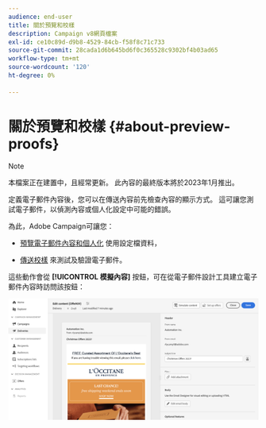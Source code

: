 ```yaml
---
audience: end-user
title: 關於預覽和校樣
description: Campaign v8網頁檔案
exl-id: ce10c89d-d9b8-4529-84cb-f58f8c71c733
source-git-commit: 28cada1d6b645bd6f0c365528c9302bf4b03ad65
workflow-type: tm+mt
source-wordcount: '120'
ht-degree: 0%

---
```


# 關於預覽和校樣 {#about-preview-proofs}

>[!NOTE]
>
>本檔案正在建置中，且經常更新。 此內容的最終版本將於2023年1月推出。

定義電子郵件內容後，您可以在傳送內容前先檢查內容的顯示方式。 這可讓您測試電子郵件，以偵測內容或個人化設定中可能的錯誤。

為此，Adobe Campaign可讓您：

* [預覽電子郵件內容和個人化](#preview) 使用設定檔資料，

<!--* [Check the email rendering](#rendering) in popular desktop, mobile and web-based clients,-->
* [傳送校樣](#send-proofs) 來測試及驗證電子郵件。

這些動作會從 **[!UICONTROL 模擬內容]** 按鈕，可在從電子郵件設計工具建立電子郵件內容時訪問該按鈕：

![](assets/simulate.png)
